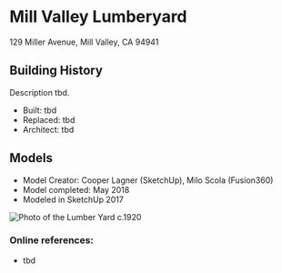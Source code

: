 # Mill Valley Lumberyard
129 Miller Avenue, Mill Valley, CA 94941

## Building History
Description tbd.

- Built: tbd
- Replaced: tbd
- Architect: tbd

## Models
- Model Creator: Cooper Lagner (SketchUp), Milo Scola (Fusion360)
- Model completed: May 2018
- Modeled in SketchUp 2017


![Photo of the Lumber Yard c.1920](https://github.com/TimeWalkOrg/building-mill-valley-ca-lumberyard/blob/master/Old%20Buildings.jpg)

### Online references:
- tbd
